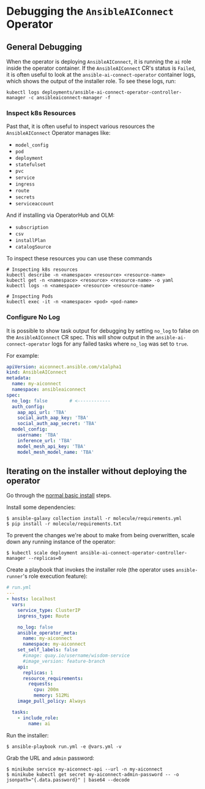 # Debugging the `AnsibleAIConnect` Operator

## General Debugging

When the operator is deploying `AnsibleAIConnect`, it is running the `ai` role inside the operator container. If the `AnsibleAIConnect` CR's status is `Failed`, it is often useful to look at the `ansible-ai-connect-operator` container logs, which shows the output of the installer role. To see these logs, run:

```
kubectl logs deployments/ansible-ai-connect-operator-controller-manager -c ansibleaiconnect-manager -f
```

### Inspect k8s Resources

Past that, it is often useful to inspect various resources the `AnsibleAIConnect` Operator manages like:
* `model_config`
* `pod`
* `deployment`
* `statefulset`
* `pvc`
* `service`
* `ingress`
* `route`
* `secrets`
* `serviceaccount`

And if installing via OperatorHub and OLM:
* `subscription`
* `csv`
* `installPlan`
* `catalogSource`

To inspect these resources you can use these commands

```
# Inspecting k8s resources
kubectl describe -n <namespace> <resource> <resource-name>
kubectl get -n <namespace> <resource> <resource-name> -o yaml
kubectl logs -n <namespace> <resource> <resource-name>

# Inspecting Pods
kubectl exec -it -n <namespace> <pod> <pod-name>
```

### Configure No Log

It is possible to show task output for debugging by setting `no_log` to false on the `AnsibleAIConnect` CR spec.
This will show output in the `ansible-ai-connect-operator` logs for any failed tasks where `no_log` was set to `true`.

For example:

```yaml
apiVersion: aiconnect.ansible.com/v1alpha1
kind: AnsibleAIConnect
metadata:
  name: my-aiconnect
  namespace: ansibleaiconnect
spec:
  no_log: false        # <------------
  auth_config:
    aap_api_url: 'TBA'
    social_auth_aap_key: 'TBA'
    social_auth_aap_secret: 'TBA'
  model_config:
    username: 'TBA'
    inference_url: 'TBA'
    model_mesh_api_key: 'TBA'
    model_mesh_model_name: 'TBA'
```

## Iterating on the installer without deploying the operator

Go through the [normal basic install](https://github.com/ansible/ansible-ai-connect-operator/blob/devel/README.md#install-the-ansible-ai-connect-operator) steps.

Install some dependencies:

```
$ ansible-galaxy collection install -r molecule/requirements.yml
$ pip install -r molecule/requirements.txt
```

To prevent the changes we're about to make from being overwritten, scale down any running instance of the operator:

```
$ kubectl scale deployment ansible-ai-connect-operator-controller-manager --replicas=0
```

Create a playbook that invokes the installer role (the operator uses `ansible-runner`'s role execution feature):

```yaml
# run.yml
---
- hosts: localhost
  vars:
    service_type: ClusterIP
    ingress_type: Route

    no_log: false
    ansible_operator_meta:
      name: my-aiconnect
      namespace: my-aiconnect
    set_self_labels: false
      #image: quay.io/username/wisdom-service
      #image_version: feature-branch
    api:
      replicas: 1
      resource_requirements:
        requests:
          cpu: 200m
          memory: 512Mi
    image_pull_policy: Always

  tasks:
    - include_role:
        name: ai
```

Run the installer:

```
$ ansible-playbook run.yml -e @vars.yml -v
```

Grab the URL and `admin` password:

```
$ minikube service my-aiconnect-api --url -n my-aiconnect
$ minikube kubectl get secret my-aiconnect-admin-password -- -o jsonpath="{.data.password}" | base64 --decode
```
